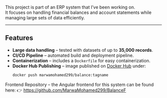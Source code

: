 This project is part of an ERP system that I’ve been working on.  
It focuses on handling financial balances and account statements while managing large sets of data efficiently.  

---

## Features
- **Large data handling** – tested with datasets of up to **35,000 records**.  
- **CI/CD Pipeline** – automated build and deployment pipeline.  
- **Containerization** – includes a `Dockerfile` for easy containerization.  
- **Docker Hub Publishing** – image published on [Docker Hub](https://hub.docker.com/) under:  
  ```bash
  docker push marwamohamed299/balance:tagname

Frontend Repository – the Angular frontend for this system can be found here:
👉 https://github.com/MarwaMohamed299/BalanceF
